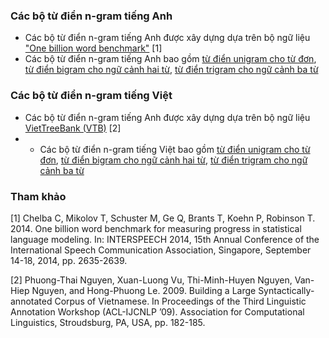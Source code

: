 
### Các bộ từ điển n-gram tiếng Anh
- Các bộ từ điển n-gram tiếng Anh được xây dựng dựa trên bộ ngữ liệu ["One billion word benchmark"](https://statmt.org/wmt11/translation-task.html#download) [1]
- Các bộ từ điển n-gram tiếng Anh bao gồm [từ điển unigram cho từ đơn](https://drive.google.com/file/d/15wy5svazS2guA4YRKjw9DgZ8PIvbSChQ/view?usp=sharing), [từ điển bigram cho ngữ cảnh hai từ](https://drive.google.com/file/d/1WzRkQXBsqg6wECN6Itxh1Tm9MFyaruZZ/view?usp=sharing), [từ điển trigram cho ngữ cảnh ba từ](https://drive.google.com/file/d/1MCP2UY46KWVDlTgYbFrnn4xftICH3pK8/view?usp=sharing)

### Các bộ từ điển n-gram tiếng Việt
- Các bộ từ điển n-gram tiếng Anh được xây dựng dựa trên bộ ngữ liệu [VietTreeBank (VTB)](https://vlsp.hpda.vn/demo/?page=resources) [2]
- - Các bộ từ điển n-gram tiếng Việt bao gồm [từ điển unigram cho từ đơn](https://drive.google.com/file/d/1NbwyiUUacMU-2L1kPPUJZub3N7jVZYr2/view?usp=sharing), [từ điển bigram cho ngữ cảnh hai từ](https://drive.google.com/file/d/1Nnk8jJ-7VZPt84vhIZeI3mZwiIPfdLxy/view?usp=sharing), [từ điển trigram cho ngữ cảnh ba từ](https://drive.google.com/file/d/18pJgldc67ZWkF460Ae0RZ1UyKzeqOsMw/view?usp=sharing)

### Tham khảo
[1] Chelba C, Mikolov T, Schuster M, Ge Q, Brants T, Koehn P, Robinson T. 2014. One billion word benchmark for measuring progress in statistical language modeling. In: INTERSPEECH 2014, 15th Annual Conference of the International Speech Communication Association, Singapore, September 14-18, 2014, pp. 2635-2639.

[2] Phuong-Thai Nguyen, Xuan-Luong Vu, Thi-Minh-Huyen Nguyen, Van-Hiep Nguyen, and Hong-Phuong Le. 2009. Building a Large Syntactically-annotated Corpus of Vietnamese. In Proceedings of the Third Linguistic Annotation Workshop (ACL-IJCNLP ’09). Association for Computational Linguistics, Stroudsburg, PA, USA, pp. 182-185.
